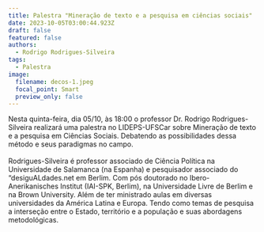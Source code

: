 ```yaml
---
title: Palestra "Mineração de texto e a pesquisa em ciências sociais"
date: 2023-10-05T03:00:44.923Z
draft: false
featured: false
authors:
  - Rodrigo Rodrigues-Silveira
tags:
  - Palestra
image:
  filename: decos-1.jpeg
  focal_point: Smart
  preview_only: false
---
```

Nesta quinta-feira, dia 05/10, às 18:00 o professor Dr. Rodrigo Rodrigues-Silveira realizará uma palestra no LIDEPS-UFSCar sobre Mineração de texto e a pesquisa em Ciências Sociais. Debatendo as possibilidades dessa método e seus paradigmas no campo.\
\
Rodrigues-Silveira é professor associado de Ciência Política na Universidade de Salamanca (na Espanha) e pesquisador associado do “desiguALdades.net em Berlim. Com pós doutorado no Ibero-Anerikanisches Institut (IAI-SPK, Berlim), na Universidade Livre de Berlim e na Brown University. Além de ter ministrado aulas em diversas universidades da América Latina e Europa. Tendo como temas de pesquisa a interseção entre o Estado, território e a população e suas abordagens metodológicas.